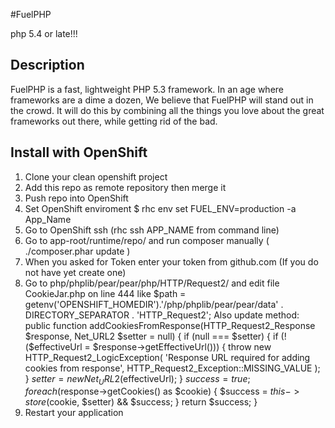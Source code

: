 #FuelPHP

php 5.4 or late!!!

## Description

FuelPHP is a fast, lightweight PHP 5.3 framework. In an age where frameworks are a dime a dozen, We believe that FuelPHP will stand out in the crowd.  It will do this by combining all the things you love about the great frameworks out there, while getting rid of the bad.

## Install with OpenShift

1. Clone your clean openshift project
2. Add this repo as remote repository then merge it
3. Push repo into OpenShift
4. Set OpenShift enviroment $ rhc env set FUEL_ENV=production -a App_Name
5. Go to OpenShift ssh (rhc ssh APP_NAME from command line)
6. Go to app-root/runtime/repo/ and run composer manually ( ./composer.phar update ) 
7. When you asked for Token enter your token from github.com (If you do not have yet create one)
8. Go to php/phplib/pear/pear/php/HTTP/Request2/ and edit file CookieJar.php on line 444 like $path = getenv('OPENSHIFT_HOMEDIR').'/php/phplib/pear/pear/data' . DIRECTORY_SEPARATOR . 'HTTP_Request2';
Also update method:
public function addCookiesFromResponse(HTTP_Request2_Response $response, Net_URL2 $setter = null)
    {
        if (null === $setter) {
            if (!($effectiveUrl = $response->getEffectiveUrl())) {
                throw new HTTP_Request2_LogicException(
                    'Response URL required for adding cookies from response',
                    HTTP_Request2_Exception::MISSING_VALUE
                );
            }
            $setter = new Net_URL2($effectiveUrl);
        }
        $success = true;
        foreach ($response->getCookies() as $cookie) {
            $success = $this->store($cookie, $setter) && $success;
        }
        return $success;
    }
9. Restart your application